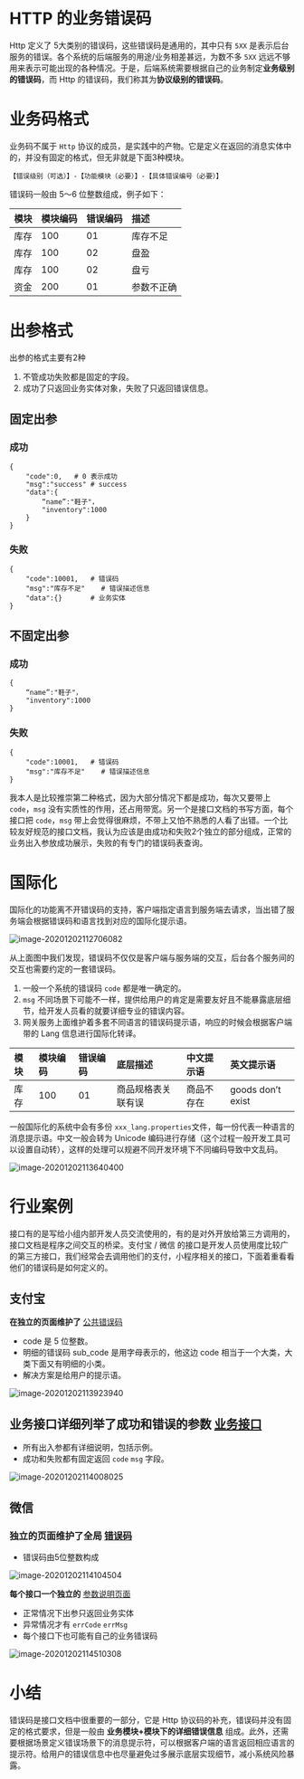 # HTTP 的业务错误码

Http 定义了 5大类别的错误码，这些错误码是通用的，其中只有 `5XX` 是表示后台服务的错误。各个系统的后端服务的用途/业务相差甚远，为数不多 `5XX` 远远不够用来表示可能出现的各种情况。于是，后端系统需要根据自己的业务制定**业务级别的错误码**，而 Http 的错误码，我们称其为**协议级别的错误码**。

# 业务码格式

业务码不属于 `Http` 协议的成员，是实践中的产物。它是定义在返回的消息实体中的，并没有固定的格式，但无非就是下面3种模块。

```shell
【错误级别（可选）】-【功能模块（必要）】-【具体错误编号（必要）】
```

错误码一般由 5～6 位整数组成，例子如下：

| 模块 | 模块编码 | 错误编码 | 描述       |
| :--- | :------- | :------- | :--------- |
| 库存 | 100      | 01       | 库存不足   |
| 库存 | 100      | 02       | 盘盈       |
| 库存 | 100      | 02       | 盘亏       |
| 资金 | 200      | 01       | 参数不正确 |

# 出参格式

出参的格式主要有2种

1. 不管成功失败都是固定的字段。
2. 成功了只返回业务实体对象，失败了只返回错误信息。

## 固定出参

### 成功

```http
{
	"code":0,	# 0 表示成功
	"msg":"success"	# success
	"data":{
		“name”:"鞋子"，
		"inventory":1000
	}
}
```

### 失败

```http
{
	"code":10001,	# 错误码
	"msg":"库存不足"	# 错误描述信息
	"data":{}		# 业务实体
}
```

## 不固定出参

### 成功

```http
{
	“name”:"鞋子"，
	"inventory":1000
}
```

### 失败

```http
{
	"code":10001,	# 错误码
	"msg":"库存不足"	# 错误描述信息
}
```

我本人是比较推崇第二种格式，因为大部分情况下都是成功，每次又要带上 `code`，`msg` 没有实质性的作用，还占用带宽。另一个是接口文档的书写方面，每个接口把 `code`，`msg` 带上会觉得很麻烦，不带上又怕不熟悉的人看了出错。一个比较友好规范的接口文档，我认为应该是由成功和失败2个独立的部分组成，正常的业务出入参放成功展示，失败的有专门的错误码表查询。

# 国际化

国际化的功能离不开错误码的支持，客户端指定语言到服务端去请求，当出错了服务端会根据错误码和语言找到对应的国际化提示语。

![image-20201202112706082](API_04业务状态码/image-20201202112706082.png)

从上面图中我们发现，错误码不仅仅是客户端与服务端的交互，后台各个服务间的交互也需要约定的一套错误码。

1. 一般一个系统的错误码 `code` 都是唯一确定的。
2. `msg` 不同场景下可能不一样，提供给用户的肯定是需要友好且不能暴露底层细节，给开发人员看的就要详细专业的错误内容。
3. 网关服务上面维护着多套不同语言的错误码提示语，响应的时候会根据客户端带的 Lang 信息进行国际化转译。

| 模块 | 模块编码 | 错误编码 | 底层描述           | 中文提示语 | 英文提示语        |
| :--- | :------- | :------- | :----------------- | :--------- | :---------------- |
| 库存 | 100      | 01       | 商品规格表关联有误 | 商品不存在 | goods don’t exist |

一般国际化的系统中会有多份 `xxx_lang.properties`文件，每一份代表一种语言的消息提示语。中文一般会转为 Unicode 编码进行存储（这个过程一般开发工具可以设置自动转），这样的处理可以规避不同开发环境下不同编码导致中文乱码。

![image-20201202113640400](API_04业务状态码/image-20201202113640400.png)

# 行业案例

接口有的是写给小组内部开发人员交流使用的，有的是对外开放给第三方调用的，接口文档是程序之间交互的桥梁。支付宝 / 微信 的接口是开发人员使用度比较广的第三方接口，我们经常会去调用他们的支付，小程序相关的接口，下面着重看看他们的错误码是如何定义的。



## 支付宝

**在独立的页面维护了** [公共错误码](https://opendocs.alipay.com/open/common/105806)

- code 是 5 位整数。
- 明细的错误码 sub_code 是用字母表示的，他这边 code 相当于一个大类，大类下面又有明细的小类。
- 解决方案是给用户的提示语。

![image-20201202113923940](API_04业务状态码/image-20201202113923940.png)

## **业务接口详细列举了成功和错误的参数** [业务接口](https://opendocs.alipay.com/apis#异常示例)

- 所有出入参都有详细说明，包括示例。
- 成功和失败都有固定返回 `code` `msg` 字段。

![image-20201202114008025](API_04业务状态码/image-20201202114008025.png)



## 微信

### **独立的页面维护了全局** [错误码](https://developers.weixin.qq.com/doc/offiaccount/Getting_Started/Global_Return_Code.html)

- 错误码由5位整数构成

![image-20201202114104504](API_04业务状态码/image-20201202114104504.png)

**每个接口一个独立的** [参数说明页面](https://developers.weixin.qq.com/doc/offiaccount/User_Management/User_Tag_Management.html)

- 正常情况下出参只返回业务实体
- 异常情况才有 `errCode` `errMsg`
- 每个接口下也可能有自己的业务错误码

![image-20201202114510308](API_04业务状态码/image-20201202114510308.png)

# 小结

错误码是接口文档中很重要的一部分，它是 Http 协议码的补充，错误码并没有固定的格式要求，但是一般由 **业务模块+模块下的详细错误信息** 组成。此外，还需要根据场景定义错误场景下的消息提示符，可以根据客户端的语言返回相应语言的提示符。给用户的错误信息中也尽量避免过多展示底层实现细节，减小系统风险暴露。